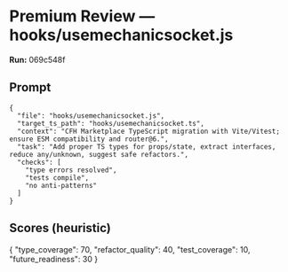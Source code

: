 # Premium Review — hooks/usemechanicsocket.js

**Run:** 069c548f

## Prompt

```
{
  "file": "hooks/usemechanicsocket.js",
  "target_ts_path": "hooks/usemechanicsocket.ts",
  "context": "CFH Marketplace TypeScript migration with Vite/Vitest; ensure ESM compatibility and router@6.",
  "task": "Add proper TS types for props/state, extract interfaces, reduce any/unknown, suggest safe refactors.",
  "checks": [
    "type errors resolved",
    "tests compile",
    "no anti-patterns"
  ]
}
```

## Scores (heuristic)

{
  "type_coverage": 70,
  "refactor_quality": 40,
  "test_coverage": 10,
  "future_readiness": 30
}
